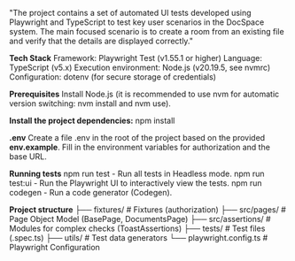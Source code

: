 "The project contains a set of automated UI tests developed using Playwright and TypeScript to test key user scenarios in the DocSpace system. The main focused scenario is to create a room from an existing file and verify that the details are displayed correctly."

**Tech Stack**
Framework: Playwright Test (v1.55.1 or higher)
Language: TypeScript (v5.x)
Execution environment: Node.js (v20.19.5, see nvmrc)
Configuration: dotenv (for secure storage of credentials)

**Prerequisites**
Install Node.js (it is recommended to use nvm for automatic version switching: nvm install and nvm use).

**Install the project dependencies:**
npm install

**.env**
Create a file .env in the root of the project based on the provided **env.example**.
Fill in the environment variables for authorization and the base URL.

**Running tests**
npm run test - Run all tests in Headless mode.
npm run test:ui - Run the Playwright UI to interactively view the tests.
npm run codegen - Run a code generator (Codegen).

**Project structure**
├── fixtures/            # Fixtures (authorization)
├── src/pages/           # Page Object Model (BasePage, DocumentsPage)
├── src/assertions/      # Modules for complex checks (ToastAssertions)
├── tests/               # Test files (.spec.ts)
├── utils/               # Test data generators
└── playwright.config.ts # Playwright Configuration
